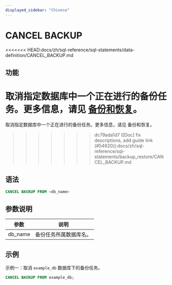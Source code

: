```yaml
---
displayed_sidebar: "Chinese"
---
```


# CANCEL BACKUP

<<<<<<< HEAD:docs/zh/sql-reference/sql-statements/data-definition/CANCEL_BACKUP.md
## 功能

取消指定数据库中一个正在进行的备份任务。更多信息，请见 [备份和恢复](../../../administration/Backup_and_restore.md)。
=======
取消指定数据库中一个正在进行的备份任务。更多信息，请见 备份和恢复。
>>>>>>> dc79ada1d7 ([Doc] fix descriptions, add guide link (#54620)):docs/zh/sql-reference/sql-statements/backup_restore/CANCEL_BACKUP.md

## 语法

```SQL
CANCEL BACKUP FROM <db_name>
```

## 参数说明

| **参数** | **说明**               |
| -------- | ---------------------- |
| db_name  | 备份任务所属数据库名。 |

## 示例

示例一：取消 `example_db` 数据库下的备份任务。

```SQL
CANCEL BACKUP FROM example_db;
```
